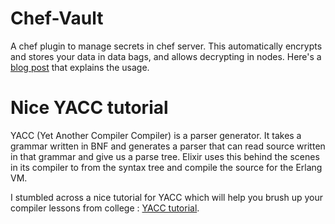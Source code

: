 Chef-Vault
==========

A chef plugin to manage secrets in chef server. This automatically encrypts
and stores your data in data bags, and allows decrypting in nodes.
Here's a [blog post](http://jtimberman.housepub.org/blog/2013/09/10/managing-secrets-with-chef-vault/)
that explains the usage.

Nice YACC tutorial
==================

YACC (Yet Another Compiler Compiler) is a parser generator.
It takes a grammar written in BNF and generates a parser that can read
source written in that grammar and give us a parse tree. Elixir uses this
behind the scenes in its compiler to from the syntax tree and compile the source
for the Erlang VM.

I stumbled across a nice tutorial for YACC which will help you brush up your
compiler lessons from college : [YACC tutorial](http://epaperpress.com/lexandyacc/download/LexAndYaccTutorial.pdf).
